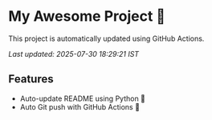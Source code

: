 # My Awesome Project 🚀

This project is automatically updated using GitHub Actions.

_Last updated: 2025-07-30 18:29:21 IST_

## Features
- Auto-update README using Python 🐍
- Auto Git push with GitHub Actions 🤖
